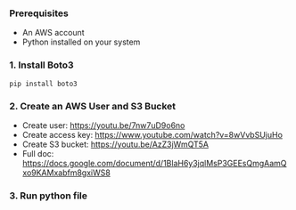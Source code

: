 ### Prerequisites
* An AWS account
* Python installed on your system

### 1. Install Boto3 
`pip install boto3`

### 2. Create an AWS User and S3 Bucket
* Create user: https://youtu.be/7nw7uD9o6no
* Create access key: https://www.youtube.com/watch?v=8wVvbSUjuHo
* Create S3 bucket: https://youtu.be/AzZ3jWmQT5A
* Full doc: https://docs.google.com/document/d/1BlaH6y3jqlMsP3GEEsQmgAamQxo9KAMxabfm8gxiWS8

### 3. Run python file

